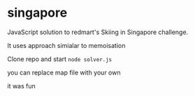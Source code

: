 # singapore
JavaScript solution to redmart's Skiing in Singapore challenge.

It uses approach simialar to memoisation

Clone repo and start `node solver.js`

you can replace map file with your own

it was fun
